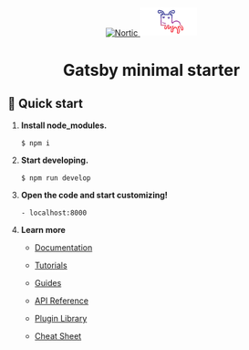 <p align="center">
  <a href="https://nortic.es/">
    <img alt="Nortic" src="https://www.nortic.es/wp-content/uploads/2015/03/Logo_Nortic_1200.png" width="200" />
  </a>
  <a href="https://www.digitaliagbe.com/">
    <img alt="Digitalia" src="src/images/utils/digitalia_logo.png" width="100">
  </a>
</p>
<h1 align="center">
  Gatsby minimal starter
</h1>

## 🚀 Quick start

1.  **Install node_modules.**

    ``` 
    $ npm i 
    ```
    

2.  **Start developing.**

    ```
    $ npm run develop
    ```

3.  **Open the code and start customizing!**

    ```
    - localhost:8000
    ```

4.  **Learn more**

    - [Documentation](https://www.gatsbyjs.com/docs/?utm_source=starter&utm_medium=readme&utm_campaign=minimal-starter)

    - [Tutorials](https://www.gatsbyjs.com/tutorial/?utm_source=starter&utm_medium=readme&utm_campaign=minimal-starter)

    - [Guides](https://www.gatsbyjs.com/tutorial/?utm_source=starter&utm_medium=readme&utm_campaign=minimal-starter)

    - [API Reference](https://www.gatsbyjs.com/docs/api-reference/?utm_source=starter&utm_medium=readme&utm_campaign=minimal-starter)

    - [Plugin Library](https://www.gatsbyjs.com/plugins?utm_source=starter&utm_medium=readme&utm_campaign=minimal-starter)

    - [Cheat Sheet](https://www.gatsbyjs.com/docs/cheat-sheet/?utm_source=starter&utm_medium=readme&utm_campaign=minimal-starter)
